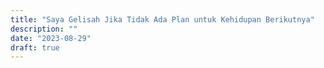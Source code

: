 ```yaml
---
title: "Saya Gelisah Jika Tidak Ada Plan untuk Kehidupan Berikutnya"
description: ""
date: "2023-08-29"
draft: true
---
```


